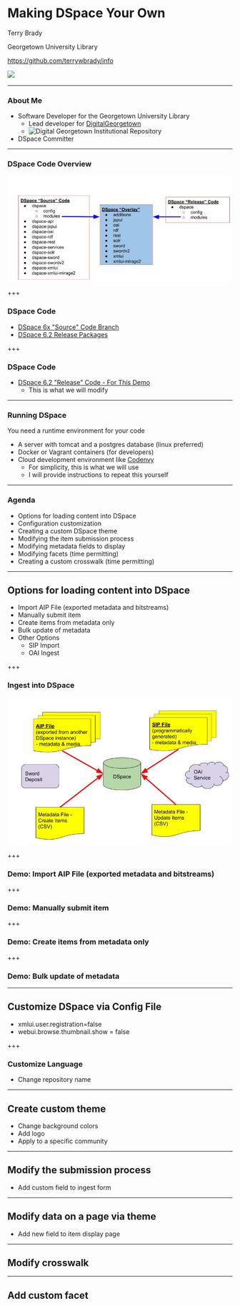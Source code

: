 # Making DSpace Your Own

Terry Brady

Georgetown University Library

https://github.com/terrywbrady/info

![](https://www.library.georgetown.edu/sites/default/files/library-logo.png)

---


### About Me

- Software Developer for the Georgetown University Library
  - Lead developer for [DigitalGeorgetown](https://repository.library.georgetown.edu)
  - ![Digital Georgetown Institutional Repository](https://repository.library.georgetown.edu/themes/ir//images/ir-logo.png)
- DSpace Committer

---

### DSpace Code Overview

![DSpace Overlay Illustration](presentation-files/DSpace%20Overlays.jpg)

+++

### DSpace Code
- [DSpace 6x "Source" Code Branch](https://github.com/DSpace/DSpace/tree/dspace-6_x)
- [DSpace 6.2 Release Packages](https://github.com/DSpace/DSpace/releases/tag/dspace-6.2)

+++

### DSpace Code
- [DSpace 6.2 "Release" Code - For This Demo](https://github.com/DSpace-Labs/DSpace-rel-demo)
  - This is what we will modify

---

### Running DSpace
You need a runtime environment for your code
- A server with tomcat and a postgres database (linux preferred)
- Docker or Vagrant containers (for developers)
- Cloud development environment like [Codenvy](http://codenvy.com)
  - For simplicity, this is what we will use
  - I will provide instructions to repeat this yourself

---
### Agenda
- Options for loading content into DSpace
- Configuration customization
- Creating a custom DSpace theme
- Modifying the item submission process
- Modifying metadata fields to display
- Modifying facets (time permitting)
- Creating a custom crosswalk (time permitting)

---

## Options for loading content into DSpace
- Import AIP File (exported metadata and bitstreams)
- Manually submit item
- Create items from metadata only
- Bulk update of metadata
- Other Options
  - SIP Import
  - OAI Ingest
  
+++

### Ingest into DSpace

![DSpace Ingest Options Illustration](presentation-files/DSpaceIngest.jpg)

+++

### Demo: Import AIP File (exported metadata and bitstreams)

+++

### Demo: Manually submit item

+++

### Demo: Create items from metadata only

+++

### Demo: Bulk update of metadata

---

## Customize DSpace via Config File

- xmlui.user.registration=false
- webui.browse.thumbnail.show = false

+++

### Customize Language
- Change repository name

---
## Create custom theme

- Change background colors
- Add logo
- Apply to a specific community

---
## Modify the submission process

- Add custom field to ingest form

---
## Modify data on a page via theme

- Add new field to item display page

---
## Modify crosswalk

---
## Add custom facet
